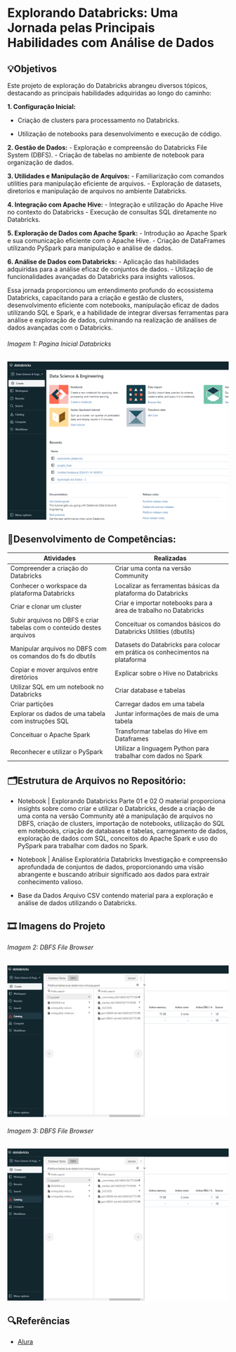 # Explorando Databricks: Uma Jornada pelas Principais Habilidades com Análise de Dados

## 💡Objetivos
Este projeto de exploração do Databricks abrangeu diversos tópicos, destacando as principais habilidades adquiridas ao longo do caminho:

**1. Configuração Inicial:**
- Criação de clusters para processamento no Databricks.

- Utilização de notebooks para desenvolvimento e execução de código.

**2. Gestão de Dados:**
    - Exploração e compreensão do Databricks File System (DBFS).
    - Criação de tabelas no ambiente de notebook para organização de dados.

**3. Utilidades e Manipulação de Arquivos:**
    - Familiarização com comandos utilities para manipulação eficiente de arquivos.
    - Exploração de datasets, diretorios e manipulação de arquivos no ambiente Databricks.

**4. Integração com Apache Hive:**
    - Integração e utilização do Apache Hive no contexto do Databricks
    - Execução de consultas SQL diretamente no Databricks.

**5. Exploração de Dados com Apache Spark:**
    - Introdução ao Apache Spark e sua comunicação eficiente com o Apache Hive.
    - Criação de DataFrames utilizando PySpark para manipulação e análise de dados.

**6. Análise de Dados com Databricks:**
    - Aplicação das habilidades adquiridas para a análise eficaz de conjuntos de dados.
    - Utilização de funcionalidades avançadas do Databricks para insights valiosos.

Essa jornada proporcionou um entendimento profundo do ecossistema Databricks, capacitando para a criação e gestão de clusters, desenvolvimento eficiente com notebooks, manipulação eficaz de dados utilizando SQL e Spark, e a habilidade de integrar diversas ferramentas para análise e exploração de dados, culminando na realização de análises de dados avançadas com o Databricks.

###### Imagem 1: Pagina Inicial Databricks
<img src="/img/workspace-databricks.png">

## 📄Desenvolvimento de Competências:
|Atividades|Realizadas |
|----------|-----------|
| Compreender a criação do Databricks | Criar uma conta na versão Community |
| Conhecer o workspace da plataforma Databricks | Localizar as ferramentas básicas da plataforma do Databricks |
| Criar e clonar um cluster | Criar e importar notebooks para a área de trabalho no Databricks |
| Subir arquivos no DBFS e criar tabelas com o conteúdo destes arquivos | Conceituar os comandos básicos do Databricks Utilities (dbutils) |
| Manipular arquivos no DBFS com os comandos do fs do dbutils | Datasets do Databricks para colocar em prática os conhecimentos na plataforma |
| Copiar e mover arquivos entre diretórios | Explicar sobre o Hive no Databricks |
| Utilizar SQL em um notebook no Databricks | Criar database e tabelas |
| Criar partições | Carregar dados em uma tabela |
| Explorar os dados de uma tabela com instruções SQL | Juntar informações de mais de uma tabela |
| Conceituar o Apache Spark | Transformar tabelas do Hive em Dataframes |
| Reconhecer e utilizar o PySpark | Utilizar a linguagem Python para trabalhar com dados no Spark |

##  🗂️Estrutura de Arquivos no Repositório:
* Notebook | Explorando Databricks Parte 01 e 02
    O material proporciona insights sobre como criar e utilizar o Databricks, desde a criação de uma conta na versão Community até a manipulação de arquivos no DBFS, criação de clusters, importação de notebooks, utilização do SQL em notebooks, criação de databases e tabelas, carregamento de dados, exploração de dados com SQL, conceitos do Apache Spark e uso do PySpark para trabalhar com dados no Spark.


* Notebook | Análise Exploratória Databricks
    Investigação e compreensão aprofundada de conjuntos de dados, proporcionando uma visão abrangente e buscando atribuir significado aos dados para extrair conhecimento valioso.

* Base da Dados
    Arquivo CSV contendo material para a exploração e análise de dados utilizando o Databricks.

## 🎞️ Imagens do Projeto

###### Imagem 2: DBFS File Browser
<img src="img/dbfs-file-browser.png">

###### Imagem 3: DBFS File Browser
<img src="img/dbfs-file-browser.png">

## 🔍Referências
- [Alura](https://www.alura.com.br/)
